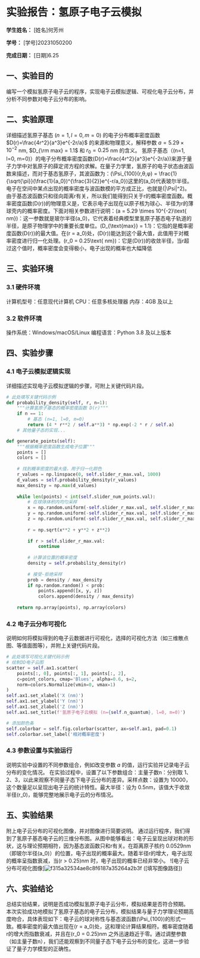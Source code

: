           
# 实验报告：氢原子电子云模拟

**学生姓名：** [姓名]何芳州 

**学号：** [学号]20231050200 

**完成日期：** [日期]6.25

## 一、实验目的
编写一个模拟氢原子电子云的程序，实现电子云模拟逻辑、可视化电子云分布，并分析不同参数对电子云分布的影响。

## 二、实验原理
详细描述氢原子基态 ($n=1, l=0, m=0$) 的电子分布概率密度函数 $D(r)=\frac{4r^2}{a^3}e^{-2r/a}$ 的来源和物理意义，解释参数 $a = 5.29 \times 10^{-2}$ nm, $D_{\rm max} = 1.1$ 和 $r_0 = 0.25$ nm 的含义。
氢原子基态（\(n=1, l=0, m=0\)）的电子分布概率密度函数\(D(r)=\frac{4r^2}{a^3}e^{-2r/a}\)来源于量子力学中对氢原子的薛定谔方程的求解。在量子力学里，氢原子的电子状态由波函数来描述，而对于基态氢原子，其波函数为：\(\Psi_{100}(r,θ,φ) = \frac{1}{\sqrt{\pi}}(\frac{1}{a_0})^{\frac{3}{2}}e^{-r/a_0}\)这里的\(a_0\)代表玻尔半径。电子在空间中某点出现的概率密度与波函数模的平方成正比，也就是\(|\Psi|^2\)。由于基态波函数只和径向距离r有关，所以我们能得到只关于r的概率密度函数。概率密度函数\(D(r)\)的物理意义是，它表示电子出现在以原子核为球心、半径为r的薄球壳内的概率密度。下面对相关参数进行说明：\(a = 5.29 \times 10^{-2}\text{ nm}\)：这一参数就是玻尔半径\(a_0\)，它代表着经典模型里氢原子基态电子轨道的半径，是原子物理学中的重要长度单位。\(D_{\text{max}} = 1.1\)：它指的是概率密度函数\(D(r)\)的最大值。在\(r = a_0\)处，\(D(r)\)能达到这个最大值，此值用于对概率密度进行归一化处理。\(r_0 = 0.25\text{ nm}\)：它是\(D(r)\)的收敛半径，当r超过这个值时，概率密度会变得极小，电子出现的概率也大幅降低


## 三、实验环境
### 3.1 硬件环境
计算机型号：任意现代计算机
CPU：任意多核处理器
内存：4GB 及以上

### 3.2 软件环境
操作系统：Windows/macOS/Linux
编程语言：Python 3.8 及以上版本


## 四、实验步骤
### 4.1 电子云模拟逻辑实现
详细描述实现电子云模拟逻辑的步骤，可附上关键代码片段。
```python
# 此处填写关键代码示例
def probability_density(self, r, n=1):
    """计算氢原子基态的概率密度函数 D(r)"""
    if n == 1:
        # 基态 (n=1, l=0, m=0)
        return (4 * r**2 / self.a**3) * np.exp(-2 * r / self.a)
    # 其他量子态的实现...

def generate_points(self):
    """根据概率密度函数生成电子位置"""
    points = []
    colors = []
    
    # 找到概率密度的最大值，用于归一化颜色
    r_values = np.linspace(0, self.slider_r_max.val, 1000)
    d_values = self.probability_density(r_values)
    max_density = np.max(d_values)
    
    while len(points) < int(self.slider_num_points.val):
        # 在球体体积内均匀采样
        x = np.random.uniform(-self.slider_r_max.val, self.slider_r_max.val)
        y = np.random.uniform(-self.slider_r_max.val, self.slider_r_max.val)
        z = np.random.uniform(-self.slider_r_max.val, self.slider_r_max.val)
        
        r = np.sqrt(x**2 + y**2 + z**2)
        
        if r > self.slider_r_max.val:
            continue
            
        # 计算该位置的概率密度
        density = self.probability_density(r)
        
        # 接受-拒绝采样
        prob = density / max_density
        if np.random.random() < prob:
            points.append([x, y, z])
            colors.append(density / max_density)
            
    return np.array(points), np.array(colors)
```

### 4.2 电子云分布可视化
说明如何将模拟得到的电子云数据进行可视化，选择的可视化方法（如三维散点图、等值面图等），并附上关键代码片段。
```python
# 此处填写可视化关键代码示例
# 绘制3D电子云图
scatter = self.ax1.scatter(
    points[:, 0], points[:, 1], points[:, 2],
    c=point_colors, cmap='Blues', alpha=0.6, s=2,
    norm=colors.Normalize(vmin=0, vmax=1)
)
self.ax1.set_xlabel('X (nm)')
self.ax1.set_ylabel('Y (nm)')
self.ax1.set_zlabel('Z (nm)')
self.ax1.set_title(f'氢原子电子云模拟 (n={self.n_quantum}, l=0, m=0)')

# 添加颜色条
self.colorbar = self.fig.colorbar(scatter, ax=self.ax1, pad=0.1)
self.colorbar.set_label('相对概率密度')
```

### 4.3 参数设置与实验运行
说明实验中设置的不同参数组合，例如改变参数 $a$ 的值，运行实验并记录电子云分布的变化情况。
在实验过程中，设置了以下参数组合：主量子数n：分别取 1、2、3，以此来观察不同量子态下电子云分布的差异。采样点数：设置为 10000，这个数量足以呈现出电子云的统计特性。最大半径：设为 0.5nm，该值大于收敛半径\(r_0\)，能够完整地展示电子云的分布情况。

## 五、实验结果


附上电子云分布的可视化图像，并对图像进行简要说明。
通过运行程序，我们得到了氢原子基态电子云的三维分布图。从图中能够看出：电子云呈现出球对称的形状，这与理论预期相符，因为基态波函数只和r有关。在距离原子核约 0.0529nm（即玻尔半径\(a_0\)）的位置，电子出现的概率最大。随着半径r的增大，电子出现的概率呈指数衰减，当\(r > 0.25\)nm 时，电子出现的概率已经非常小。
![电子云分布可视化图像]![f315a32534ae8c8f6187a35264a2b3f](https://github.com/user-attachments/assets/8e43cc66-68d0-463e-b298-957a54b9427e)
([填写图像路径])


## 六、实验结论
总结实验结果，说明是否成功模拟氢原子电子云分布，模拟结果是否符合预期。
本次实验成功地模拟了氢原子基态的电子云分布，模拟结果与量子力学理论预期高度吻合，具体表现如下：电子云的球对称性与基态波函数\(\Psi_{100}\)的形式一致。概率密度的最大值出现在\(r = a_0\)处，这和理论计算结果相符。概率密度随着r的增大而指数衰减，并且在\(r_0 = 0.25\)nm 之外迅速趋近于零。通过调整参数（如主量子数n），我们还能观察到不同量子态下电子云分布的变化，这进一步验证了量子力学模型的正确性。


        
